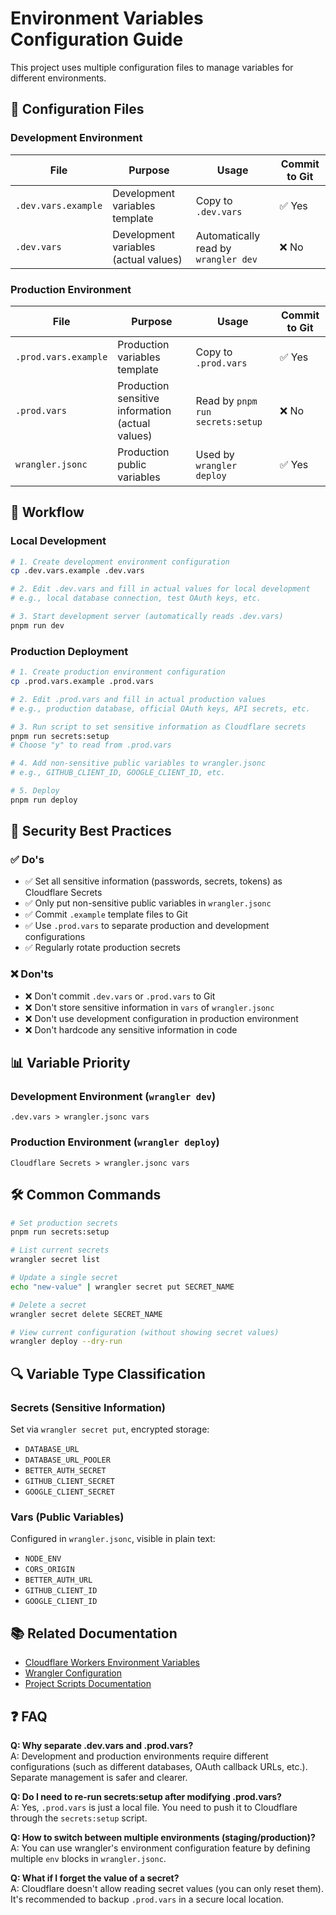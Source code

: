 # Environment Variables Configuration Guide

This project uses multiple configuration files to manage variables for different environments.

## 📁 Configuration Files

### Development Environment

| File | Purpose | Usage | Commit to Git |
|------|---------|-------|---------------|
| `.dev.vars.example` | Development variables template | Copy to `.dev.vars` | ✅ Yes |
| `.dev.vars` | Development variables (actual values) | Automatically read by `wrangler dev` | ❌ No |

### Production Environment

| File | Purpose | Usage | Commit to Git |
|------|---------|-------|---------------|
| `.prod.vars.example` | Production variables template | Copy to `.prod.vars` | ✅ Yes |
| `.prod.vars` | Production sensitive information (actual values) | Read by `pnpm run secrets:setup` | ❌ No |
| `wrangler.jsonc` | Production public variables | Used by `wrangler deploy` | ✅ Yes |

## 🔄 Workflow

### Local Development

```bash
# 1. Create development environment configuration
cp .dev.vars.example .dev.vars

# 2. Edit .dev.vars and fill in actual values for local development
# e.g., local database connection, test OAuth keys, etc.

# 3. Start development server (automatically reads .dev.vars)
pnpm run dev
```

### Production Deployment

```bash
# 1. Create production environment configuration
cp .prod.vars.example .prod.vars

# 2. Edit .prod.vars and fill in actual production values
# e.g., production database, official OAuth keys, API secrets, etc.

# 3. Run script to set sensitive information as Cloudflare secrets
pnpm run secrets:setup
# Choose "y" to read from .prod.vars

# 4. Add non-sensitive public variables to wrangler.jsonc
# e.g., GITHUB_CLIENT_ID, GOOGLE_CLIENT_ID, etc.

# 5. Deploy
pnpm run deploy
```

## 🔐 Security Best Practices

### ✅ Do's

- ✅ Set all sensitive information (passwords, secrets, tokens) as Cloudflare Secrets
- ✅ Only put non-sensitive public variables in `wrangler.jsonc`
- ✅ Commit `.example` template files to Git
- ✅ Use `.prod.vars` to separate production and development configurations
- ✅ Regularly rotate production secrets

### ❌ Don'ts

- ❌ Don't commit `.dev.vars` or `.prod.vars` to Git
- ❌ Don't store sensitive information in `vars` of `wrangler.jsonc`
- ❌ Don't use development configuration in production environment
- ❌ Don't hardcode any sensitive information in code

## 📊 Variable Priority

### Development Environment (`wrangler dev`)
```
.dev.vars > wrangler.jsonc vars
```

### Production Environment (`wrangler deploy`)
```
Cloudflare Secrets > wrangler.jsonc vars
```

## 🛠️ Common Commands

```bash
# Set production secrets
pnpm run secrets:setup

# List current secrets
wrangler secret list

# Update a single secret
echo "new-value" | wrangler secret put SECRET_NAME

# Delete a secret
wrangler secret delete SECRET_NAME

# View current configuration (without showing secret values)
wrangler deploy --dry-run
```

## 🔍 Variable Type Classification

### Secrets (Sensitive Information)
Set via `wrangler secret put`, encrypted storage:
- `DATABASE_URL`
- `DATABASE_URL_POOLER`
- `BETTER_AUTH_SECRET`
- `GITHUB_CLIENT_SECRET`
- `GOOGLE_CLIENT_SECRET`

### Vars (Public Variables)
Configured in `wrangler.jsonc`, visible in plain text:
- `NODE_ENV`
- `CORS_ORIGIN`
- `BETTER_AUTH_URL`
- `GITHUB_CLIENT_ID`
- `GOOGLE_CLIENT_ID`

## 📚 Related Documentation

- [Cloudflare Workers Environment Variables](https://developers.cloudflare.com/workers/configuration/environment-variables/)
- [Wrangler Configuration](https://developers.cloudflare.com/workers/wrangler/configuration/)
- [Project Scripts Documentation](./scripts/README.md)

## ❓ FAQ

**Q: Why separate .dev.vars and .prod.vars?**  
A: Development and production environments require different configurations (such as different databases, OAuth callback URLs, etc.). Separate management is safer and clearer.

**Q: Do I need to re-run secrets:setup after modifying .prod.vars?**  
A: Yes, `.prod.vars` is just a local file. You need to push it to Cloudflare through the `secrets:setup` script.

**Q: How to switch between multiple environments (staging/production)?**  
A: You can use wrangler's environment configuration feature by defining multiple `env` blocks in `wrangler.jsonc`.

**Q: What if I forget the value of a secret?**  
A: Cloudflare doesn't allow reading secret values (you can only reset them). It's recommended to backup `.prod.vars` in a secure local location.
